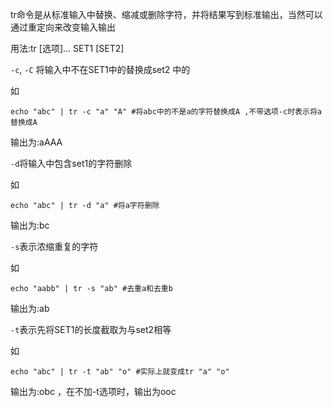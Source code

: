 tr命令是从标准输入中替换、缩减或删除字符，并将结果写到标准输出，当然可以通过重定向来改变输入输出

用法:tr [选项]... SET1 [SET2]

`-c`, `-C` 将输入中不在SET1中的替换成set2 中的

如
    
    echo "abc" | tr -c "a" "A" #将abc中的不是a的字符替换成A ,不带选项-c时表示将a 替换成A

输出为:aAAA 

`-d`将输入中包含set1的字符删除

如

    echo "abc" | tr -d "a" #将a字符删除

输出为:bc

`-s`表示浓缩重复的字符

如

    echo "aabb" | tr -s "ab" #去重a和去重b

输出为:ab

`-t`表示先将SET1的长度截取为与set2相等

如

    echo "abc" | tr -t "ab" "o" #实际上就变成tr "a" "o"

输出为:obc ，在不加-t选项时，输出为ooc

